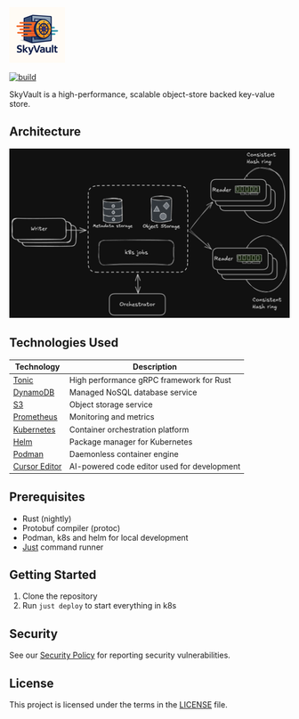 ![Skyvault Logo](docs/small.png)

[![build](https://github.com/dynoinc/skyvault-rs/actions/workflows/build.yml/badge.svg?branch=main)](https://github.com/dynoinc/skyvault-rs/actions/workflows/build.yml)

SkyVault is a high-performance, scalable object-store backed key-value store.

## Architecture

![SkyVault Architecture](docs/arch.png)

## Technologies Used

| Technology                                   | Description                                                   |
|----------------------------------------------|---------------------------------------------------------------|
| [Tonic](https://github.com/hyperium/tonic)   | High performance gRPC framework for Rust                      |
| [DynamoDB](https://aws.amazon.com/dynamodb/) | Managed NoSQL database service                                |
| [S3](https://aws.amazon.com/s3/)             | Object storage service                                        |
| [Prometheus](https://prometheus.io/)         | Monitoring and metrics                                        |
| [Kubernetes](https://kubernetes.io/)         | Container orchestration platform                              |
| [Helm](https://helm.sh/)                     | Package manager for Kubernetes                                |
| [Podman](https://podman.io/)                 | Daemonless container engine                                   |
| [Cursor Editor](https://cursor.sh/)          | AI-powered code editor used for development                   |

## Prerequisites

- Rust (nightly)
- Protobuf compiler (protoc)
- Podman, k8s and helm for local development
- [Just](https://github.com/casey/just) command runner

## Getting Started

1. Clone the repository
2. Run `just deploy` to start everything in k8s

## Security

See our [Security Policy](SECURITY.md) for reporting security vulnerabilities.

## License

This project is licensed under the terms in the [LICENSE](LICENSE) file.
